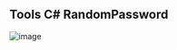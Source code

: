 ## Tools C# RandomPassword
![image](https://github.com/user-attachments/assets/00c82cd6-76c2-4c38-bed9-c656865bcc71)
